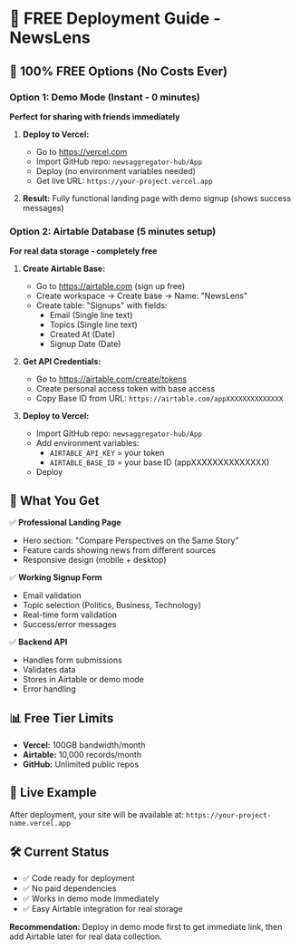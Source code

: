 # 🚀 FREE Deployment Guide - NewsLens

## 🎯 100% FREE Options (No Costs Ever)

### Option 1: Demo Mode (Instant - 0 minutes)
**Perfect for sharing with friends immediately**

1. **Deploy to Vercel:**
   - Go to https://vercel.com
   - Import GitHub repo: `newsaggregator-hub/App`
   - Deploy (no environment variables needed)
   - Get live URL: `https://your-project.vercel.app`

2. **Result:** Fully functional landing page with demo signup (shows success messages)

### Option 2: Airtable Database (5 minutes setup)
**For real data storage - completely free**

1. **Create Airtable Base:**
   - Go to https://airtable.com (sign up free)
   - Create workspace → Create base → Name: "NewsLens"
   - Create table: "Signups" with fields:
     - Email (Single line text)
     - Topics (Single line text)
     - Created At (Date)
     - Signup Date (Date)

2. **Get API Credentials:**
   - Go to https://airtable.com/create/tokens
   - Create personal access token with base access
   - Copy Base ID from URL: `https://airtable.com/appXXXXXXXXXXXXXX`

3. **Deploy to Vercel:**
   - Import GitHub repo: `newsaggregator-hub/App`
   - Add environment variables:
     - `AIRTABLE_API_KEY` = your token
     - `AIRTABLE_BASE_ID` = your base ID (appXXXXXXXXXXXXXX)
   - Deploy

## 🎉 What You Get

✅ **Professional Landing Page**
- Hero section: "Compare Perspectives on the Same Story"
- Feature cards showing news from different sources
- Responsive design (mobile + desktop)

✅ **Working Signup Form**
- Email validation
- Topic selection (Politics, Business, Technology)
- Real-time form validation
- Success/error messages

✅ **Backend API**
- Handles form submissions
- Validates data
- Stores in Airtable or demo mode
- Error handling

## 📊 Free Tier Limits
- **Vercel:** 100GB bandwidth/month
- **Airtable:** 10,000 records/month
- **GitHub:** Unlimited public repos

## 🔗 Live Example
After deployment, your site will be available at:
`https://your-project-name.vercel.app`

## 🛠 Current Status
- ✅ Code ready for deployment
- ✅ No paid dependencies
- ✅ Works in demo mode immediately
- ✅ Easy Airtable integration for real storage

**Recommendation:** Deploy in demo mode first to get immediate link, then add Airtable later for real data collection.
